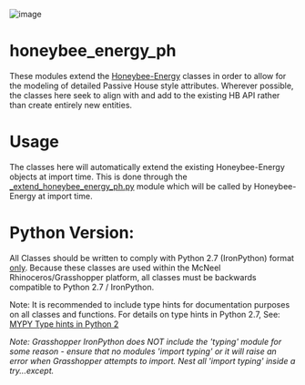 ![image](https://user-images.githubusercontent.com/69652712/169719164-ef3daeec-e285-4c37-a2be-b1b56c298e6a.png)


# honeybee_energy_ph
These modules extend the [Honeybee-Energy](https://github.com/ladybug-tools/honeybee-energy) classes in order to allow for the modeling of detailed Passive House style attributes. Wherever possible, the classes here seek to align with and add to the existing HB API rather than create entirely new entities.

# Usage
The classes here will automatically extend the existing Honeybee-Energy objects at import time. This is done through the [_extend_honeybee_energy_ph.py](https://github.com/PH-Tools/honeybee_ph/blob/phpp_exporter/honeybee_energy_ph/_extend_honeybee_energy_ph.py) module which will be called by Honeybee-Energy at import time.

# Python Version:
All Classes should be written to comply with Python 2.7 (IronPython) format <u>only</u>. Because these classes are used within the McNeel Rhinoceros/Grasshopper platform, all classes must be backwards compatible to Python 2.7 / IronPython.

Note: It is recommended to include type hints for documentation purposes on all classes and functions. For details on type hints in Python 2.7, See: [MYPY Type hints in Python 2](https://mypy.readthedocs.io/en/stable/cheat_sheet.html)

<i>Note: Grasshopper IronPython does NOT include the 'typing' module for some reason - ensure that no modules 'import typing' or it will raise an error when Grasshopper attempts to import. Nest all 'import typing' inside a try...except.</i>
